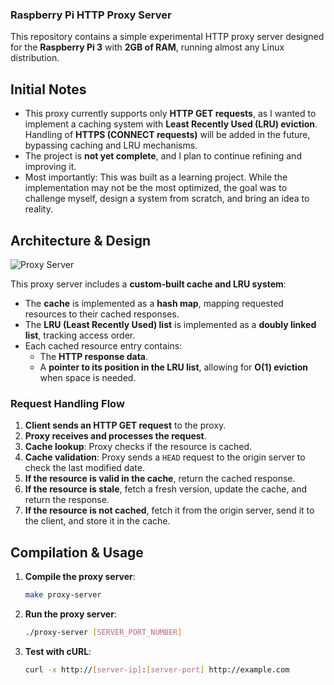 ### Raspberry Pi HTTP Proxy Server

This repository contains a simple experimental HTTP proxy server designed for the **Raspberry Pi 3** with **2GB of RAM**, running almost any Linux distribution.

## Initial Notes

- This proxy currently supports only **HTTP GET requests**, as I wanted to implement a caching system with **Least Recently Used (LRU) eviction**. Handling of **HTTPS (CONNECT requests)** will be added in the future, bypassing caching and LRU mechanisms.
- The project is **not yet complete**, and I plan to continue refining and improving it.
- Most importantly: This was built as a learning project. While the implementation may not be the most optimized, the goal was to challenge myself, design a system from scratch, and bring an idea to reality.

## Architecture & Design

![Proxy Server](https://github.com/user-attachments/assets/ae0735d5-3ce1-483e-9fbe-bff303b6bd12)

This proxy server includes a **custom-built cache and LRU system**:

- The **cache** is implemented as a **hash map**, mapping requested resources to their cached responses.
- The **LRU (Least Recently Used) list** is implemented as a **doubly linked list**, tracking access order.
- Each cached resource entry contains:
  - The **HTTP response data**.
  - A **pointer to its position in the LRU list**, allowing for **O(1) eviction** when space is needed.

### Request Handling Flow

1. **Client sends an HTTP GET request** to the proxy.
2. **Proxy receives and processes the request**.
3. **Cache lookup**: Proxy checks if the resource is cached.
4. **Cache validation**: Proxy sends a `HEAD` request to the origin server to check the last modified date.
5. **If the resource is valid in the cache**, return the cached response.
6. **If the resource is stale**, fetch a fresh version, update the cache, and return the response.
7. **If the resource is not cached**, fetch it from the origin server, send it to the client, and store it in the cache.

## Compilation & Usage

1. **Compile the proxy server**:
   ```sh
   make proxy-server
   ```
2. **Run the proxy server**:
   ```sh
   ./proxy-server [SERVER_PORT_NUMBER]
   ```
3. **Test with cURL**:
   ```sh
   curl -x http://[server-ip]:[server-port] http://example.com
   ```
